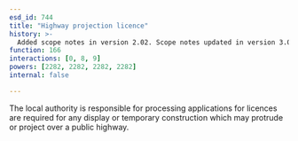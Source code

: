 ```yaml
---
esd_id: 744
title: "Highway projection licence"
history: >-
  Added scope notes in version 2.02. Scope notes updated in version 3.00 to include relevant legislation. Term name changed from 'Licence - highway projection' to 'Licences - highway projection' in version 3.00. Name changed to 'Highway projection licence' in version 4.00.
function: 166
interactions: [0, 8, 9]
powers: [2282, 2282, 2282, 2282]
internal: false

---
```


The local authority is responsible for processing applications for licences are required for any display or temporary construction which may protrude or project over a public highway.

